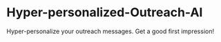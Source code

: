# Hyper-personalized-Outreach-AI
Hyper-personalize your outreach messages. Get a good first impression!
